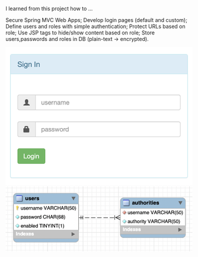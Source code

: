 I learned from this project how to ...

Secure Spring MVC Web Apps;
Develop login pages (default and custom);
Define users and roles with simple authentication;
Protect URLs based on role;
Use JSP tags to hide/show content based on role;
Store users,passwords and roles in DB (plain-text -> encrypted).


![](screenshots/Spring-Security-LoginForm.png)
![](screenshots/Demo-App-LoginForm-with-SpringSecurity-DatabaseSchema.png)
